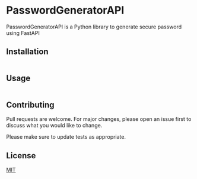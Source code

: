 # PasswordGeneratorAPI

PasswordGeneratorAPI is a Python library to generate secure password using FastAPI

## Installation

```bash

```

## Usage

```python

```

## Contributing

Pull requests are welcome. For major changes, please open an issue first to discuss what you would like to change.

Please make sure to update tests as appropriate.

## License

[MIT](https://choosealicense.com/licenses/mit/)
